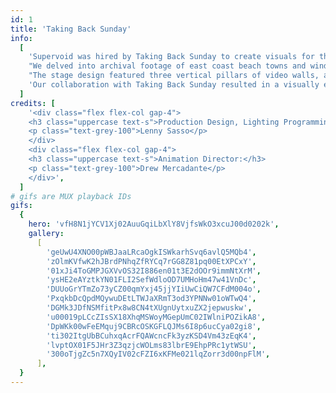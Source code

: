```yaml
---
id: 1
title: 'Taking Back Sunday'
info:
  [
    'Supervoid was hired by Taking Back Sunday to create visuals for their 152 album release shows in Nashville, Los Angeles, and New York. The band wanted imagery that evoked a sense of homecoming, reflecting their Long Island roots.',
    "We delved into archival footage of east coast beach towns and winding wooded roads, crafting environmental visuals that blended seamlessly with Lighting Designer Lenny Sasso's work. Together, we produced backdrops that ranged from warm and nostalgic to aggressive and dynamic.",
    "The stage design featured three vertical pillars of video walls, allowing us to transform the stage from symmetrical to an asymmetrical shape just by adjusting the video content and lighting angles. We designed the video content to play out as triptychs, with each pillar acting as something between a doorway and a mirror, a window into the band's mind and also a reflection of where they came from.",
    'Our collaboration with Taking Back Sunday resulted in a visually engaging and emotionally resonant experience, aiming to capture the essence of their music and their journey back to their roots.',
  ]
credits: [
    '<div class="flex flex-col gap-4">
    <h3 class="uppercase text-s">Production Design, Lighting Programming:</h3>
    <p class="text-grey-100">Lenny Sasso</p>
    </div>
    <div class="flex flex-col gap-4">
    <h3 class="uppercase text-s">Animation Director:</h3>
    <p class="text-grey-100">Drew Mercadante</p>
    </div>',
  ]
# gifs are MUX playback IDs
gifs:
  {
    hero: 'vfH8N1jYCV1Xj02AuuGqiLbXlY8VjfsWkO3xcuJ00d0202k',
    gallery:
      [
        'geUwU4XNO00pWBJaaLRcaOgkISWkarhSvq6avlQ5MQb4',
        'zOlmKVfwK2hJBrdPNhqZfRYCq7rGG8Z81pq00EtXPCxY',
        '01xJi4ToGMPJGXVvOS32I886en01t3E2dOOr9immNtXrM',
        'ysHE2eAYztkYN01FLI2SefWdloOD7UMHoHm47w41VnDc',
        'DUUoGrYTmZo73yCZ00qmYxj45jjYIiUwCiQW7CFdM004o',
        'PxqkbDcQpdMQywuDEtLTWJaXRmT3od3YPNNw01oWTwQ4',
        'DGMk3JDfNSMfitPx8w8CN4tXUgnUytxuZX2jepwuskw',
        'u00019pLCcZIsSX18XhqMSWoyMGepUmC02IWlniPOZikA8',
        'DpWKk00wFeEMquj9CBRcOSKGFLQJMs6I8p6ucCya02gi8',
        'ti302ItgUbBCuhxqAcrFQAWcncFk3yzKSD4Vm43zEqK4',
        'lvptOX01F5JHr3Z3qzjcWOLms83lbrE9EhpPRc1ytWSU',
        '300oTjgZc5n7XQyIV02cFZI6xKFMe021lqZorr3d00npFlM',
      ],
  }
---
```

